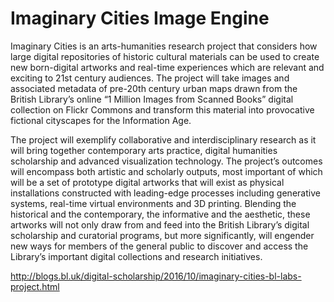 # Imaginary Cities Image Engine

Imaginary Cities is an arts-humanities research project that considers how large digital repositories of historic cultural materials can be used to create new born-digital artworks and real-time experiences which are relevant and exciting to 21st century audiences. The project will take images and associated metadata of pre-20th century urban maps drawn from the British Library’s online “1 Million Images from Scanned Books” digital collection on Flickr Commons and transform this material into provocative fictional cityscapes for the Information Age.

The project will exemplify collaborative and interdisciplinary research as it will bring together contemporary arts practice, digital humanities scholarship and advanced visualization technology. The project’s outcomes will encompass both artistic and scholarly outputs, most important of which will be a set of prototype digital artworks that will exist as physical installations constructed with leading-edge processes including generative systems, real-time virtual environments and 3D printing. Blending the historical and the contemporary, the informative and the aesthetic, these artworks will not only draw from and feed into the British Library’s digital scholarship and curatorial programs, but more significantly, will engender new ways for members of the general public to discover and access the Library’s important digital collections and research initiatives.

http://blogs.bl.uk/digital-scholarship/2016/10/imaginary-cities-bl-labs-project.html
